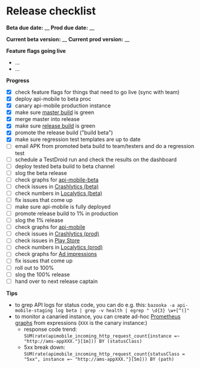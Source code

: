 # Release checklist

**Beta due date:** __
**Prod due date:** __

**Current beta version:** __
**Current prod version:** __

**Feature flags going live**

- ...
- ...

**Progress**

- [x] check feature flags for things that need to go live (sync with team)
- [x] deploy api-mobile to beta proc
- [x] canary api-mobile production instance
- [x] make sure [master build](http://ci.mobile.s-cloud.net:8080/view/android/job/soundcloud_android_integration_tests/) is green
- [x] merge master into release
- [x] make sure [release build](http://ci.mobile.s-cloud.net:8080/view/android/job/soundcloud_android_release/) is green
- [x] promote the release build ("build beta")
- [x] make sure regression test templates are up to date
- [ ] email APK from promoted beta build to team/testers and do a regression test
- [ ] schedule a TestDroid run and check the results on the dashboard
- [ ] deploy tested beta build to beta channel
- [ ] slog the beta release
- [ ] check graphs for [api-mobile-beta](http://promdash.int.s-cloud.net/api-mobile-beta)
- [ ] check issues in [Crashlytics (beta)](https://www.crashlytics.com/soundcloudandroid/android/apps/com.soundcloud.android)
- [ ] check numbers in [Localytics (beta)](https://dashboard.localytics.com/interact?org_id=127#/?app_id=8fecc6a72fcb74ddc76e2ac-02fa3b92-08f2-11e3-120d-004a77f8b47f)
- [ ] fix issues that come up
- [ ] make sure api-mobile is fully deployed
- [ ] promote release build to 1% in production
- [ ] slog the 1% release
- [ ] check graphs for [api-mobile](http://promdash.int.s-cloud.net/api-mobile)
- [ ] check issues in [Crashlytics (prod)](https://www.crashlytics.com/soundcloudandroid/android/apps/com.soundcloud.android)
- [ ] check issues in [Play Store](https://play.google.com/apps/publish/?dev_acc=04754990293619832077#ErrorClusterListPlace:p=com.soundcloud.android&lr=LAST_24_HRS)
- [ ] check numbers in [Localytics (prod)](https://dashboard.localytics.com/interact?org_id=127#/?app_id=182e977569f7648ada7d3b0-7806ed4c-0a4a-11e3-8dbf-005cf8cbabd8)
- [ ] check graphs for [Ad impressions](http://promdash.int.s-cloud.net/ads-on-android)
- [ ] fix issues that come up
- [ ] roll out to 100%
- [ ] slog the 100% release
- [ ] hand over to next release captain

**Tips**

- to grep API logs for status code, you can do e.g. this:
  `bazooka -a api-mobile-staging log beta | grep -v health | egrep " \d{3} \w+[^(]"`
- to monitor a canaried instance, you can create ad-hoc [Prometheus graphs](http://prometheus-api-mobile:9090/graph) from expressions (`XXX` is the canary instance:)
  - response code trend: `SUM(rate(apimobile_incoming_http_request_count{instance =~ "http://ams-appXXX."}[1m])) BY (statusClass)`
  - 5xx break down: `SUM(rate(apimobile_incoming_http_request_count{statusClass = "5xx", instance =~ "http://ams-appXXX."}[5m])) BY (path)`
